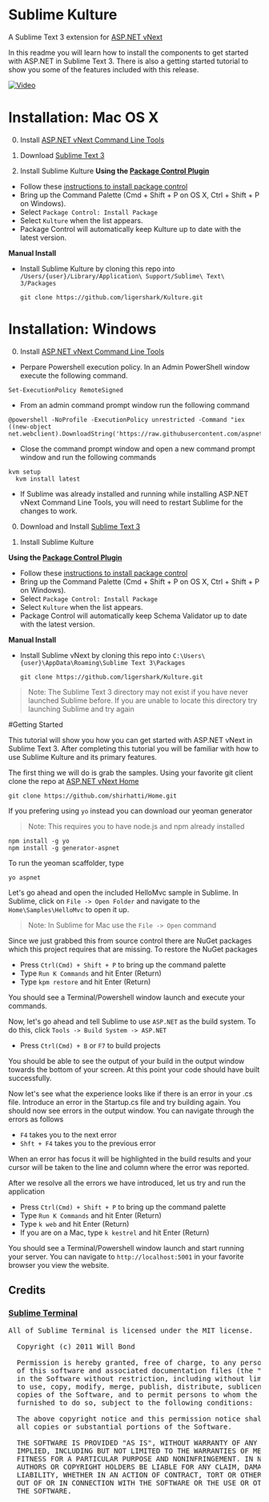 # Sublime Kulture

A Sublime Text 3 extension for [ASP.NET vNext](https://github.com/aspnet/home)

In this readme you will learn how to install the components to get started with ASP.NET in Sublime Text 3.
There is also a getting started tutorial to show you some of the features included with this release.

[![Video](http://img.youtube.com/vi/1g2I9SJZ5XI/0.jpg)](https://www.youtube.com/watch?v=1g2I9SJZ5XI)

# Installation: Mac OS X

0. Install [ASP.NET vNext Command Line Tools](https://github.com/aspnet/home#getting-started)

0. Download [Sublime Text 3](http://www.sublimetext.com/3)

0. Install Sublime Kulture
  __Using the [Package Control Plugin](https://sublime.wbond.net/)__
  * Follow these [instructions to install package control](https://sublime.wbond.net/installation)
  * Bring up the Command Palette (Cmd + Shift + P on OS X, Ctrl + Shift + P on Windows).
  * Select `Package Control: Install Package`
  * Select `Kulture` when the list appears.
  * Package Control will automatically keep Kulture up to date with the latest version.

  __Manual Install__
  * Install Sublime Kulture by cloning this repo into `/Users/{user}/Library/Application\ Support/Sublime\ Text\ 3/Packages`
    <pre><code>git clone https://github.com/ligershark/Kulture.git</code></pre>

# Installation: Windows

0. Install [ASP.NET vNext Command Line Tools](https://github.com/aspnet/home#getting-started)
  * Perpare Powershell execution policy. In an Admin PowerShell window execute the following command.
  <pre><code>Set-ExecutionPolicy RemoteSigned</code></pre>
  * From an admin command prompt window run the following command
  <pre><code>@powershell -NoProfile -ExecutionPolicy unrestricted -Command "iex ((new-object net.webclient).DownloadString('https://raw.githubusercontent.com/aspnet/Home/master/kvminstall.ps1'))"</code></pre>
  * Close the command prompt window and open a new command prompt window and run the following commands
  <pre><code>kvm setup
  kvm install latest</code></pre>
  * If Sublime was already installed and running while installing ASP.NET vNext Command Line Tools, you will need to restart Sublime for the changes to work.

0. Download and Install [Sublime Text 3](http://www.sublimetext.com/3)

0. Install Sublime Kulture

  __Using the [Package Control Plugin](https://sublime.wbond.net/)__
  * Follow these [instructions to install package control](https://sublime.wbond.net/installation)
  * Bring up the Command Palette (Cmd + Shift + P on OS X, Ctrl + Shift + P on Windows).
  * Select `Package Control: Install Package`
  * Select `Kulture` when the list appears.
  * Package Control will automatically keep Schema Validator up to date with the latest version.

  __Manual Install__
  * Install Sublime vNext by cloning this repo into `C:\Users\{user}\AppData\Roaming\Sublime Text 3\Packages`
    <pre><code>git clone https://github.com/ligershark/Kulture.git</code></pre>

  > Note: The Sublime Text 3 directory may not exist if you have never launched Sublime before. If you are unable to locate this directory try launching Sublime and try again


#Getting Started

This tutorial will show you how you can get started with ASP.NET vNext in Sublime Text 3. After completing this tutorial you will be familiar with how to use Sublime Kulture and its primary features.

The first thing we will do is grab the samples. Using your favorite git client clone the repo at [ASP.NET vNext Home](https://github.com/aspnet/home)

    git clone https://github.com/shirhatti/Home.git
    
If you prefering using `yo` instead you can download our yeoman generator
 > Note: This requires you to have node.js and npm already installed

    npm install -g yo
    npm install -g generator-aspnet
    
To run the yeoman scaffolder, type
    
    yo aspnet
    

Let's go ahead and open the included HelloMvc sample in Sublime. In Sublime, click on `File -> Open Folder` and navigate to the `Home\Samples\HelloMvc` to open it up.

  > Note: In Sublime for Mac use the `File -> Open` command

Since we just grabbed this from source control there are NuGet packages which this project requires that are missing. To restore the NuGet packages

- Press `Ctrl(Cmd) + Shift + P` to bring up the command palette
- Type `Run K Commands` and hit Enter (Return)
- Type `kpm restore` and hit Enter (Return)

You should see a Terminal/Powershell window launch and execute your commands.

Now, let's go ahead and tell Sublime to use `ASP.NET` as the build system. To do this, click `Tools -> Build System -> ASP.NET`

- Press `Ctrl(Cmd) + B` or `F7` to build projects

You should be able to see the output of your build in the output window towards the bottom of your screen. At this point your code should have built successfully.

Now let's see what the experience looks like if there is an error in your .cs file. Introduce an error in the Startup.cs file and try building again. You should now see errors in the output window. You can navigate through the errors as follows

- `F4` takes you to the next error
- `Shft + F4` takes you to the previous error

When an error has focus it will be highlighted in the build results and your cursor will be taken to the line and column where the error was reported.

After we resolve all the errors we have introduced, let us try and run the application

- Press `Ctrl(Cmd) + Shift + P` to bring up the command palette
- Type `Run K Commands` and hit Enter (Return)
- Type `k web` and hit Enter (Return)
- If you are on a Mac, type `k kestrel` and hit Enter (Return)

You should see a Terminal/Powershell window launch and start running your server. You can navigate to `http://localhost:5001` in your favorite browser you view the website.


## Credits

### [Sublime Terminal](https://github.com/wbond/sublime_terminal)

<pre>
All of Sublime Terminal is licensed under the MIT license.

  Copyright (c) 2011 Will Bond <will@wbond.net>

  Permission is hereby granted, free of charge, to any person obtaining a copy
  of this software and associated documentation files (the "Software"), to deal
  in the Software without restriction, including without limitation the rights
  to use, copy, modify, merge, publish, distribute, sublicense, and/or sell
  copies of the Software, and to permit persons to whom the Software is
  furnished to do so, subject to the following conditions:

  The above copyright notice and this permission notice shall be included in
  all copies or substantial portions of the Software.

  THE SOFTWARE IS PROVIDED "AS IS", WITHOUT WARRANTY OF ANY KIND, EXPRESS OR
  IMPLIED, INCLUDING BUT NOT LIMITED TO THE WARRANTIES OF MERCHANTABILITY,
  FITNESS FOR A PARTICULAR PURPOSE AND NONINFRINGEMENT. IN NO EVENT SHALL THE
  AUTHORS OR COPYRIGHT HOLDERS BE LIABLE FOR ANY CLAIM, DAMAGES OR OTHER
  LIABILITY, WHETHER IN AN ACTION OF CONTRACT, TORT OR OTHERWISE, ARISING FROM,
  OUT OF OR IN CONNECTION WITH THE SOFTWARE OR THE USE OR OTHER DEALINGS IN
  THE SOFTWARE.
</pre>
